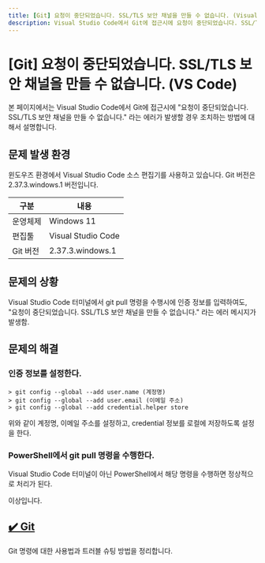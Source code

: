 ```yaml
---
title: [Git] 요청이 중단되었습니다. SSL/TLS 보안 채널을 만들 수 없습니다. (Visual Studio Code / Git 2.37.3)
description: Visual Studio Code에서 Git에 접근시에 요청이 중단되었습니다. SSL/TLS 보안 채널을 만들 수 없습니다. 에러가 발생할 때 조치하는 방법에 대해서 설명합니다.
---
```



[Git] 요청이 중단되었습니다. SSL/TLS 보안 채널을 만들 수 없습니다. (VS Code)
===


본 페이지에서는 Visual Studio Code에서 Git에 접근시에 
"요청이 중단되었습니다. SSL/TLS 보안 채널을 만들 수 없습니다."
라는 에러가 발생할 경우 조치하는 방법에 대해서 설명합니다. 


문제 발생 환경
---


윈도우즈 환경에서 Visual Studio Code 소스 편집기를 사용하고 있습니다. 
Git 버전은 2.37.3.windows.1 버전입니다.


|구분|내용|
|---|---|
|운영체제|Windows 11|
|편집툴|Visual Studio Code|
|Git 버전|2.37.3.windows.1|


문제의 상황
---


Visual Studio Code 터미널에서 git pull 명령을 수행시에 
인증 정보를 입력하여도, 
"요청이 중단되었습니다. SSL/TLS 보안 채널을 만들 수 없습니다."
라는 에러 메시지가 발생함.


문제의 해결
---


### 인증 정보를 설정한다.


```
> git config --global --add user.name (계정명)
> git config --global --add user.email (이메일 주소)
> git config --global --add credential.helper store
```


위와 같이 계정명, 이메일 주소를 설정하고, 
credential 정보를 로컬에 저장하도록 설정을 한다. 


### PowerShell에서 git pull 명령을 수행한다.


Visual Studio Code 터미널이 아닌 PowerShell에서 
해당 명령을 수행하면 정상적으로 처리가 된다. 


이상입니다. 






[✔️  Git ](index.html 'Git 명령에 대한 사용법과 트러블 슈팅 방')
---


Git 명령에 대한 사용법과 트러블 슈팅 방법을 정리합니다. 
